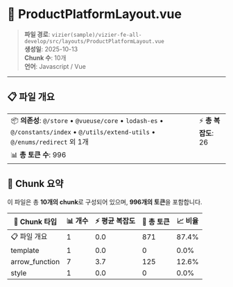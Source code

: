 # 📄 ProductPlatformLayout.vue

> **파일 경로**: `vizier(sample)/vizier-fe-all-develop/src/layouts/ProductPlatformLayout.vue`  
> **생성일**: 2025-10-13  
> **Chunk 수**: 10개  
> **언어**: Javascript / Vue
---





## 📋 파일 개요

| | |
|--|--|
| 📦 **의존성**: `@/store` • `@vueuse/core` • `lodash-es` • `@/constants/index` • `@/utils/extend-utils` • `@/enums/redirect` 외 1개 | ⚡ **총 복잡도**: 26 |
| 📊 **총 토큰 수**: 996 |  |






## 🧩 Chunk 요약

이 파일은 총 **10개의 chunk**로 구성되어 있으며, **996개의 토큰**을 포함합니다.

| 🧩 Chunk 타입 | 📊 개수 | ⚡ 평균 복잡도 | 📝 총 토큰 | 📈 비율 |
|---------------|--------|-------------|----------|--------|
| 📋 파일 개요 | 1 | 0.0 | 871 | 87.4% |
| template | 1 | 0.0 | 0 | 0.0% |
| arrow_function | 7 | 3.7 | 125 | 12.6% |
| style | 1 | 0.0 | 0 | 0.0% |

